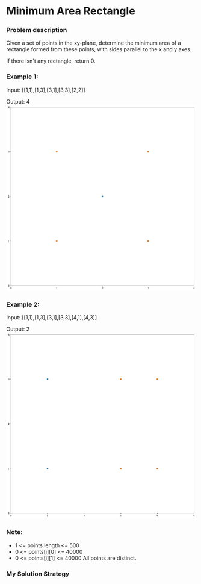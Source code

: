 # Minimum Area Rectangle

### Problem description

Given a set of points in the xy-plane, determine the minimum area of a rectangle formed from these points, with sides parallel to the x and y axes.

If there isn't any rectangle, return 0.

 

### Example 1:

Input: [[1,1],[1,3],[3,1],[3,3],[2,2]]

Output: 4
![Clustering of ring shape data](./images/2661623020994_.pic.jpg?raw=true)


### Example 2:

Input: [[1,1],[1,3],[3,1],[3,3],[4,1],[4,3]]

Output: 2
![Clustering of ring shape data](./images/2671623021064_.pic.jpg?raw=true)


### Note:

- 1 <= points.length <= 500
- 0 <= points[i][0] <= 40000
- 0 <= points[i][1] <= 40000
All points are distinct.

### My Solution Strategy

